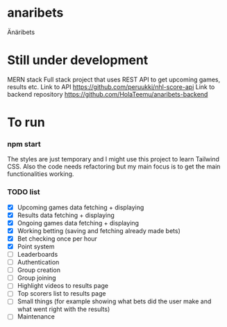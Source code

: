 # anaribets
Änäribets

# Still under development

MERN stack Full stack project that uses REST API to get upcoming games, results etc.
Link to API https://github.com/peruukki/nhl-score-api
Link to backend repository https://github.com/HolaTeemu/anaribets-backend

# To run
### npm start

The styles are just temporary and I might use this project to learn Tailwind CSS.
Also the code needs refactoring but my main focus is to get the main functionalities working.

### TODO list
- [x] Upcoming games data fetching + displaying
- [x] Results data fetching + displaying
- [x] Ongoing games data fetching + displaying
- [x] Working betting (saving and fetching already made bets)
- [x] Bet checking once per hour
- [x] Point system
- [ ] Leaderboards
- [ ] Authentication
- [ ] Group creation
- [ ] Group joining
- [ ] Highlight videos to results page
- [ ] Top scorers list to results page
- [ ] Small things (for example showing what bets did the user make and what went right with the results)
- [ ] Maintenance